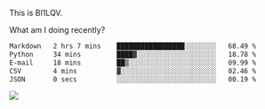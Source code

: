 This is BI1LQV.

What am I doing recently?

<!--START_SECTION:waka-->

```txt
Markdown   2 hrs 7 mins    █████████████████░░░░░░░░   68.49 %
Python     34 mins         ████▓░░░░░░░░░░░░░░░░░░░░   18.78 %
E-mail     18 mins         ██▒░░░░░░░░░░░░░░░░░░░░░░   09.99 %
CSV        4 mins          ▓░░░░░░░░░░░░░░░░░░░░░░░░   02.46 %
JSON       0 secs          ░░░░░░░░░░░░░░░░░░░░░░░░░   00.19 %
```

<!--END_SECTION:waka-->

<img src="https://github-readme-stats.vercel.app/api?username=bi1lqv&show_icons=true&count_private=true">
